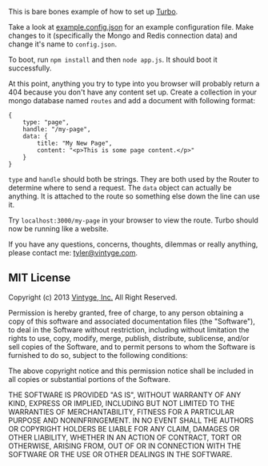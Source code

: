 This is bare bones example of how to set up [Turbo](https://github.com/appleifreak/Turbo).

Take a look at [example.config.json](https://github.com/appleifreak/Turbo/blob/master/example.config.json) for an example configuration file. Make changes to it (specifically the Mongo and Redis connection data) and change it's name to `config.json`.

To boot, run `npm install` and then `node app.js`. It should boot it successfully.

At this point, anything you try to type into you browser will probably return a 404 because you don't have any content set up. Create a collection in your mongo database named `routes` and add a document with following format:

	{
		type: "page",
		handle: "/my-page",
		data: {
			title: "My New Page",
			content: "<p>This is some page content.</p>"
		}
	}
	
`type` and `handle` should both be strings. They are both used by the Router to determine where to send a request. The `data` object can actually be anything. It is attached to the route so something else down the line can use it.

Try `localhost:3000/my-page` in your browser to view the route. Turbo should now be running like a website.

If you have any questions, concerns, thoughts, dilemmas or really anything, please contact me: <tyler@vintyge.com>.

## MIT License

Copyright (c) 2013 [Vintyge, Inc.](http://vintyge.com) All Right Reserved. 

Permission is hereby granted, free of charge, to any person obtaining a copy of this software and associated documentation files (the "Software"), to deal in the Software without restriction, including without limitation the rights to use, copy, modify, merge, publish, distribute, sublicense, and/or sell copies of the Software, and to permit persons to whom the Software is furnished to do so, subject to the following conditions:

The above copyright notice and this permission notice shall be included in all copies or substantial portions of the Software.

THE SOFTWARE IS PROVIDED "AS IS", WITHOUT WARRANTY OF ANY KIND, EXPRESS OR IMPLIED, INCLUDING BUT NOT LIMITED TO THE WARRANTIES OF MERCHANTABILITY, FITNESS FOR A PARTICULAR PURPOSE AND NONINFRINGEMENT. IN NO EVENT SHALL THE AUTHORS OR COPYRIGHT HOLDERS BE LIABLE FOR ANY CLAIM, DAMAGES OR OTHER LIABILITY, WHETHER IN AN ACTION OF CONTRACT, TORT OR OTHERWISE, ARISING FROM, OUT OF OR IN CONNECTION WITH THE SOFTWARE OR THE USE OR OTHER DEALINGS IN THE SOFTWARE.